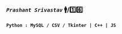 ### <i>```Prashant Srivastav``` </i> 🚹/1️⃣6️⃣
#### ```Python : MySQL / CSV / Tkinter | C++ | JS```





